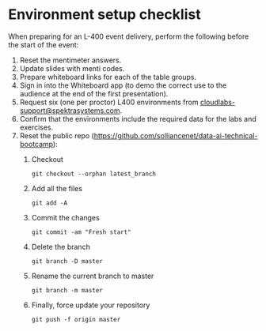 # Environment setup checklist

When preparing for an L-400 event delivery, perform the following before the start of the event:

1. Reset the mentimeter answers.
2. Update slides with menti codes.
3. Prepare whiteboard links for each of the table groups.
4. Sign in into the Whiteboard app (to demo the correct use to the audience at the end of the first presentation).
5. Request six (one per proctor) L400 environments from cloudlabs-support@spektrasystems.com.
6. Confirm that the environments include the required data for the labs and exercises.
7. Reset the public repo (<https://github.com/solliancenet/data-ai-technical-bootcamp>):
   1. Checkout

        `git checkout --orphan latest_branch`

   2. Add all the files

        `git add -A`

   3. Commit the changes

        `git commit -am "Fresh start"`

   4. Delete the branch

        `git branch -D master`

   5. Rename the current branch to master

        `git branch -m master`

   6. Finally, force update your repository

        `git push -f origin master`
